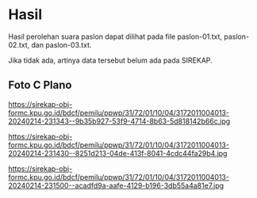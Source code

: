 # Hasil

Hasil perolehan suara paslon dapat dilihat pada file paslon-01.txt, paslon-02.txt, dan paslon-03.txt.

Jika tidak ada, artinya data tersebut belum ada pada SIREKAP.

## Foto C Plano

https://sirekap-obj-formc.kpu.go.id/bdcf/pemilu/ppwp/31/72/01/10/04/3172011004013-20240214-231343--9b35b927-53f9-4714-8b63-5d818142b66c.jpg

https://sirekap-obj-formc.kpu.go.id/bdcf/pemilu/ppwp/31/72/01/10/04/3172011004013-20240214-231430--8251d213-04de-413f-8041-4cdc44fa29b4.jpg

https://sirekap-obj-formc.kpu.go.id/bdcf/pemilu/ppwp/31/72/01/10/04/3172011004013-20240214-231500--acadfd9a-aafe-4129-b196-3db55a4a81e7.jpg
